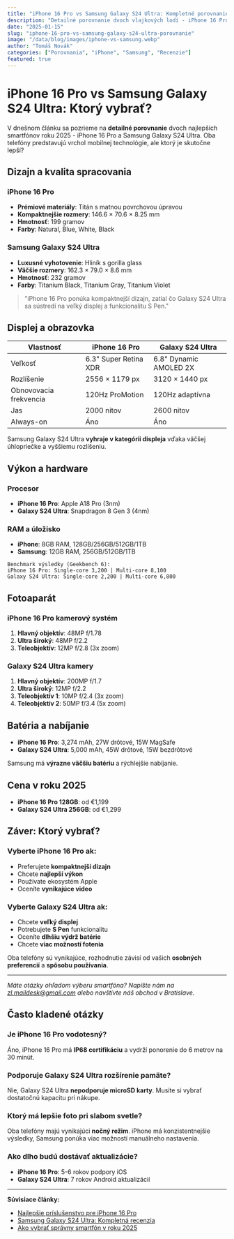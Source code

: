 ```yaml
---
title: "iPhone 16 Pro vs Samsung Galaxy S24 Ultra: Kompletné porovnanie"
description: "Detailné porovnanie dvoch vlajkových lodí - iPhone 16 Pro a Samsung Galaxy S24 Ultra. Ktorý je lepší v roku 2025?"
date: "2025-01-15"
slug: "iphone-16-pro-vs-samsung-galaxy-s24-ultra-porovnanie"
image: "/data/blog/images/iphone-vs-samsung.webp"
author: "Tomáš Novák"
categories: ["Porovnania", "iPhone", "Samsung", "Recenzie"]
featured: true
---
```


# iPhone 16 Pro vs Samsung Galaxy S24 Ultra: Ktorý vybrať?

V dnešnom článku sa pozrieme na **detailné porovnanie** dvoch najlepších smartfónov roku 2025 - iPhone 16 Pro a Samsung Galaxy S24 Ultra. Oba telefóny predstavujú vrchol mobilnej technológie, ale ktorý je skutočne lepší?

## Dizajn a kvalita spracovania

### iPhone 16 Pro
- **Prémiové materiály**: Titán s matnou povrchovou úpravou
- **Kompaktnejšie rozmery**: 146.6 × 70.6 × 8.25 mm
- **Hmotnosť**: 199 gramov
- **Farby**: Natural, Blue, White, Black

### Samsung Galaxy S24 Ultra
- **Luxusné vyhotovenie**: Hliník s gorilla glass
- **Väčšie rozmery**: 162.3 × 79.0 × 8.6 mm  
- **Hmotnosť**: 232 gramov
- **Farby**: Titanium Black, Titanium Gray, Titanium Violet

> "iPhone 16 Pro ponúka kompaktnejší dizajn, zatial čo Galaxy S24 Ultra sa sústredí na veľký displej a funkcionalitu S Pen."

## Displej a obrazovka

| Vlastnosť | iPhone 16 Pro | Galaxy S24 Ultra |
|-----------|---------------|-------------------|
| Veľkosť | 6.3" Super Retina XDR | 6.8" Dynamic AMOLED 2X |
| Rozlíšenie | 2556 × 1179 px | 3120 × 1440 px |
| Obnovovacia frekvencia | 120Hz ProMotion | 120Hz adaptívna |
| Jas | 2000 nitov | 2600 nitov |
| Always-on | Áno | Áno |

Samsung Galaxy S24 Ultra **vyhraje v kategórii displeja** vďaka väčšej úhlopriečke a vyššiemu rozlíšeniu.

## Výkon a hardware

### Procesor
- **iPhone 16 Pro**: Apple A18 Pro (3nm)
- **Galaxy S24 Ultra**: Snapdragon 8 Gen 3 (4nm)

### RAM a úložisko
- **iPhone**: 8GB RAM, 128GB/256GB/512GB/1TB
- **Samsung**: 12GB RAM, 256GB/512GB/1TB

```
Benchmark výsledky (Geekbench 6):
iPhone 16 Pro: Single-core 3,200 | Multi-core 8,100
Galaxy S24 Ultra: Single-core 2,200 | Multi-core 6,800
```

## Fotoaparát

### iPhone 16 Pro kamerový systém
1. **Hlavný objektív**: 48MP f/1.78
2. **Ultra široký**: 48MP f/2.2  
3. **Teleobjektív**: 12MP f/2.8 (3x zoom)

### Galaxy S24 Ultra kamery  
1. **Hlavný objektív**: 200MP f/1.7
2. **Ultra široký**: 12MP f/2.2
3. **Teleobjektív 1**: 10MP f/2.4 (3x zoom)
4. **Teleobjektív 2**: 50MP f/3.4 (5x zoom)

## Batéria a nabíjanie

- **iPhone 16 Pro**: 3,274 mAh, 27W drôtové, 15W MagSafe
- **Galaxy S24 Ultra**: 5,000 mAh, 45W drôtové, 15W bezdrôtové

Samsung má **výrazne väčšiu batériu** a rýchlejšie nabíjanie.

## Cena v roku 2025

- **iPhone 16 Pro 128GB**: od €1,199
- **Galaxy S24 Ultra 256GB**: od €1,299

## Záver: Ktorý vybrať?

### Vyberte iPhone 16 Pro ak:
- Preferujete **kompaktnejší dizajn**
- Chcete **najlepší výkon** 
- Používate ekosystém Apple
- Oceníte **vynikajúce video**

### Vyberte Galaxy S24 Ultra ak:
- Chcete **veľký displej**
- Potrebujete **S Pen** funkcionalitu  
- Oceníte **dlhšiu výdrž batérie**
- Chcete **viac možností fotenia**

Oba telefóny sú vynikajúce, rozhodnutie závisí od vašich **osobných preferencií** a **spôsobu používania**.

---

*Máte otázky ohľadom výberu smartfóna? Napíšte nám na [zl.maildesk@gmail.com](mailto:zl.maildesk@gmail.com) alebo navštívte náš obchod v Bratislave.*

## Často kladené otázky

### Je iPhone 16 Pro vodotesný?
Áno, iPhone 16 Pro má **IP68 certifikáciu** a vydrží ponorenie do 6 metrov na 30 minút.

### Podporuje Galaxy S24 Ultra rozšírenie pamäte?
Nie, Galaxy S24 Ultra **nepodporuje microSD karty**. Musíte si vybrať dostatočnú kapacitu pri nákupe.

### Ktorý má lepšie foto pri slabom svetle?
Oba telefóny majú vynikajúci **nočný režim**. iPhone má konzistentnejšie výsledky, Samsung ponúka viac možností manuálneho nastavenia.

### Ako dlho budú dostávať aktualizácie?
- **iPhone 16 Pro**: 5-6 rokov podpory iOS
- **Galaxy S24 Ultra**: 7 rokov Android aktualizácií

---

**Súvisiace články:**
- [Najlepšie príslušenstvo pre iPhone 16 Pro](./najlepsie-prislusenstvo-iphone-16-pro)
- [Samsung Galaxy S24 Ultra: Kompletná recenzia](./samsung-galaxy-s24-ultra-recenzia)
- [Ako vybrať správny smartfón v roku 2025](./ako-vybrat-spravny-smartfon-2025)